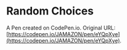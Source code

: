 # Random Choices

A Pen created on CodePen.io. Original URL: [https://codepen.io/JAMAZON/pen/eYQpXye](https://codepen.io/JAMAZON/pen/eYQpXye).

